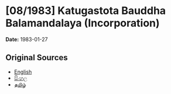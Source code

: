 # [08/1983] Katugastota Bauddha Balamandalaya (Incorporation)

**Date:** 1983-01-27

## Original Sources

- [English](https://documents.gov.lk/view/acts/1983/1/08-1983_E.pdf)
- [සිංහල](https://documents.gov.lk/view/acts/1983/1/08-1983_S.pdf)
- [தமிழ்](https://documents.gov.lk/view/acts/1983/1/08-1983_T.pdf)
